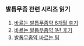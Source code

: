 ### 발톱무좀 관련 시리즈 읽기

1. [바르는 발톱무좀약 6개월 후기](/life/2021/08/15/toenail-fungus.html)
1. [바르는 발톱무좀약 1년 후기](/life/2022/02/06/toenail-fungus.html)
1. [발톱무좀약 바르는 팁](/life/2022/02/06/toenail-fungus-tip.html)
